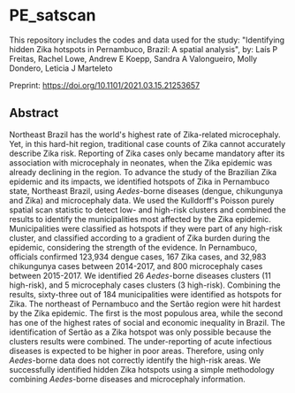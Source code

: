 # PE_satscan

This repository includes the codes and data used for the study: "Identifying hidden Zika hotspots in Pernambuco, Brazil: A spatial analysis", by: Laís P Freitas, Rachel Lowe, Andrew E Koepp, Sandra A Valongueiro, Molly Dondero, Leticia J Marteleto

Preprint: https://doi.org/10.1101/2021.03.15.21253657

## Abstract
Northeast Brazil has the world's highest rate of Zika-related microcephaly. Yet, in this hard-hit region, traditional case counts of Zika cannot accurately describe Zika risk. Reporting of Zika cases only became mandatory after its association with microcephaly in neonates, when the Zika epidemic was already declining in the region. To advance the study of the Brazilian Zika epidemic and its impacts, we identified hotspots of Zika in Pernambuco state, Northeast Brazil, using *Aedes*-borne diseases (dengue, chikungunya and Zika) and microcephaly data. We used the Kulldorff's Poisson purely spatial scan statistic to detect low- and high-risk clusters and combined the results to identify the municipalities most affected by the Zika epidemic. Municipalities were classified as hotspots if they were part of any high-risk cluster, and classified according to a gradient of Zika burden during the epidemic, considering the strength of the evidence. In Pernambuco, officials confirmed 123,934 dengue cases, 167 Zika cases, and 32,983 chikungunya cases between 2014-2017, and 800 microcephaly cases between 2015-2017. We identified 26 *Aedes*-borne diseases clusters (11 high-risk), and 5 microcephaly cases clusters (3 high-risk). Combining the results, sixty-three out of 184 municipalities were identified as hotspots for Zika. The northeast of Pernambuco and the Sertão region were hit hardest by the Zika epidemic. The first is the most populous area, while the second has one of the highest rates of social and economic inequality in Brazil. The identification of Sertão as a Zika hotspot was only possible because the clusters results were combined. The under-reporting of acute infectious diseases is expected to be higher in poor areas. Therefore, using only *Aedes*-borne data does not correctly identify the high-risk areas. We successfully identified hidden Zika hotspots using a simple methodology combining *Aedes*-borne diseases and microcephaly information.
